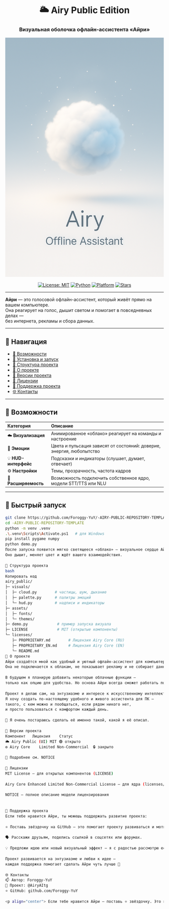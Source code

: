<div align="center">

# 🌥️ **Airy Public Edition**
### Визуальная оболочка офлайн-ассистента «Айри»

<p align="center">
  <img src="assets/banner.png" width="720" alt="Airy Banner">
</p>

[![License: MIT](https://img.shields.io/badge/License-MIT-green.svg)](./LICENSE)
[![Python](https://img.shields.io/badge/python-3.10+-blue.svg)](#)
[![Platform](https://img.shields.io/badge/platform-Windows%2010+-lightgrey.svg)](#)
[![Stars](https://img.shields.io/github/stars/Foroggy-YuY/-AIRY-PUBLIC-REPOSITORY-TEMPLATE?style=social)](https://github.com/Foroggy-YuY/-AIRY-PUBLIC-REPOSITORY-TEMPLATE)

</div>

---

**Айри** — это голосовой офлайн-ассистент, который живёт прямо на вашем компьютере.  
Она реагирует на голос, дышит светом и помогает в повседневных делах —  
без интернета, рекламы и сбора данных.

---

## 🔗 Навигация
- [🎨 Возможности](#-возможности)
- [🚀 Установка и запуск](#-быстрый-запуск)
- [🧩 Структура проекта](#-структура-проекта)
- [🤍 О проекте](#-о-проекте)
- [🧱 Версии проекта](#-версии-проекта)
- [🧩 Лицензии](#-лицензии)
- [💙 Поддержка проекта](#-поддержка-проекта)
- [🌐 Контакты](#-контакты)

---

## 🎨 Возможности

| Категория | Описание |
|:-----------|:----------|
| ☁️ **Визуализация** | Анимированное «облако» реагирует на команды и настроение |
| 🌈 **Эмоции** | Цвета и пульсация зависят от состояний: доверие, энергия, любопытство |
| 💡 **HUD-интерфейс** | Подсказки и индикаторы (слушает, думает, отвечает) |
| ⚙️ **Настройки** | Темы, прозрачность, частота кадров |
| 🧩 **Расширяемость** | Возможность подключить собственное ядро, модели STT/TTS или NLU |

---

## 🚀 Быстрый запуск

```bash
git clone https://github.com/Foroggy-YuY/-AIRY-PUBLIC-REPOSITORY-TEMPLATE.git
cd -AIRY-PUBLIC-REPOSITORY-TEMPLATE
python -m venv .venv
.\.venv\Scripts\Activate.ps1   # для Windows
pip install pygame numpy
python demo.py
После запуска появится мягко светящееся «облако» — визуальное сердце Айри.
Оно дышит, меняет цвет и ждёт вашего взаимодействия.

🧩 Структура проекта
bash
Копировать код
airy_public/
├─ visuals/
│  ├─ cloud.py        # частицы, шум, дыхание
│  ├─ palette.py      # палитры эмоций
│  └─ hud.py          # надписи и индикаторы
├─ assets/
│  ├─ fonts/
│  └─ themes/
├─ demo.py             # пример запуска визуала
├─ LICENSE             # MIT (открытые компоненты)
└─ licenses/
   ├─ PROPRIETARY.md        # Лицензия Airy Core (RU)
   ├─ PROPRIETARY_EN.md     # Лицензия Airy Core (EN)
   └─ README.md
🤍 О проекте
Айри создаётся мной как удобный и уютный офлайн-ассистент для компьютера.
Она не подключается к облакам, не показывает рекламу и не собирает данные.

В будущем я планирую добавить некоторые облачные функции —
только как опцию для удобства. Но основа Айри всегда сможет работать полностью офлайн.

Проект я делаю сам, на энтузиазме и интересе к искусственному интеллекту.
Я хочу создать по-настоящему удобного и живого ассистента для ПК —
такого, с кем можно и пообщаться, если рядом никого нет,
и просто пользоваться с комфортом каждый день.

💙 Я очень постараюсь сделать её именно такой, какой я её описал.

🧱 Версии проекта
Компонент	Лицензия	Статус
🌥️ Airy Public (UI)	MIT	🟢 открыто
⚙️ Airy Core	Limited Non-Commercial	🔒 закрыто

📎 Подробнее см. NOTICE

🧩 Лицензии
MIT License — для открытых компонентов (LICENSE)

Airy Core Enhanced Limited Non-Commercial License — для ядра (licenses/PROPRIETARY.md)

NOTICE — полное описание модели лицензирования


💙 Поддержка проекта
Если тебе нравится Айри, ты можешь поддержать развитие проекта:

⭐ Поставь звёздочку на GitHub — это помогает проекту развиваться и мотивирует.

🗣️ Расскажи друзьям, поделись ссылкой в соцсетях или форумах.

💡 Предложи идею или новый визуальный эффект — я с радостью рассмотрю её.

Проект развивается на энтузиазме и любви к идее —
каждая поддержка помогает сделать Айри чуть лучше 💫

🌐 Контакты
📫 Автор: Foroggy-YuY
💬 Проект: @AiryAItg
⭐ GitHub: github.com/Foroggy-YuY

<p align="center"> Если тебе нравится Айри — поставь ⭐ звёздочку. Это помогает проекту расти и даёт силу продолжать. </p> <p align="center"><b>Айри © 2025 Foroggy-YuY</b></p> ```